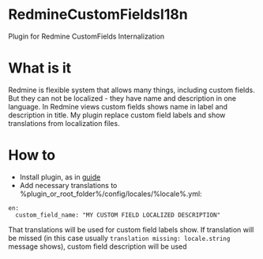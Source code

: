 # RedmineCustomFieldsI18n
Plugin for Redmine CustomFields Internalization

# What is it
Redmine is flexible system that allows many things, including custom fields.
But they can not be localized - they have name and description in one language.
In Redmine views custom fields shows name in label and description in title.
My plugin replace custom field labels and show translations from localization files.

# How to
* Install plugin, as in [guide](http://www.redmine.org/projects/redmine/wiki/Plugins)
* Add necessary translations to %plugin_or_root_folder%/config/locales/%locale%.yml:
```
en:
  custom_field_name: "MY CUSTOM FIELD LOCALIZED DESCRIPTION"
```
That translations will be used for custom field labels show.
If translation will be missed (in this case usually ```translation missing: locale.string``` message shows), custom field description will be used
